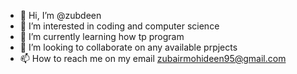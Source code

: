 - 👋 Hi, I’m @zubdeen
- 👀 I’m interested in coding and computer science 
- 🌱 I’m currently learning how tp program
- 💞️ I’m looking to collaborate on any available prpjects 
- 📫 How to reach me on my email zubairmohideen95@gmail.com

<!---
zubdeen/zubdeen is a ✨ special ✨ repository because its `README.md` (this file) appears on your GitHub profile.
You can click the Preview link to take a look at your changes.
--->
